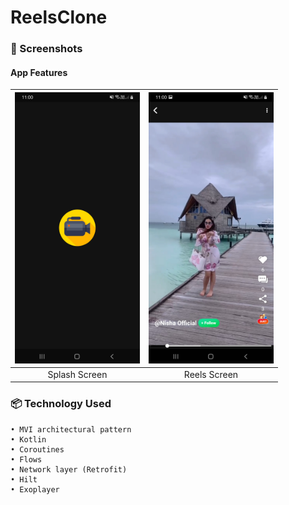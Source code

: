 # ReelsClone
### 📱 Screenshots
#### App Features
| <img src="screenshot/sc1.jpg" width="200"/> | <img src="screenshot/sc2.jpg" width="200"/> | 
|:---:|:---:|
|Splash Screen| Reels Screen|
### 📦 Technology Used
    • MVI architectural pattern
    • Kotlin
    • Coroutines
    • Flows
    • Network layer (Retrofit)
    • Hilt
    • Exoplayer 
    
  
